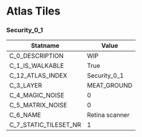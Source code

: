 

# Atlas Tiles





### Security_0_1
| Statname | Value | 
|  --  |  --  | 
| C_0_DESCRIPTION | WIP   | 
| C_1_IS_WALKABLE | True | 
| C_12_ATLAS_INDEX | Security_0_1 | 
| C_3_LAYER | MEAT_GROUND | 
| C_4_MAGIC_NOISE | 0 | 
| C_5_MATRIX_NOISE | 0 | 
| C_6_NAME | Retina scanner | 
| C_7_STATIC_TILESET_NR | 1 | 

